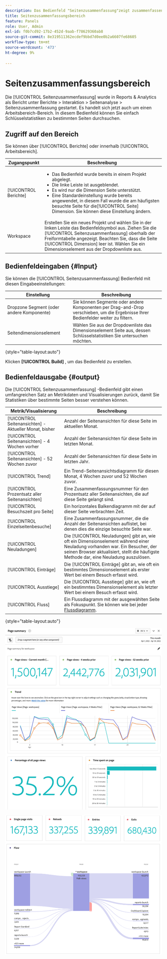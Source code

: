 ```yaml
---
description: Das Bedienfeld "Seitenzusammenfassung"zeigt zusammenfassende Informationen für eine von Ihnen ausgewählte Seite an.
title: Seitenzusammenfassungsbereich
feature: Panels
role: User, Admin
exl-id: f0b7cd92-17b2-452d-9aab-f78629360ab8
source-git-commit: 8e319511362ecdef9bbd7d0ee0b2a6607fe68605
workflow-type: tm+mt
source-wordcount: '473'
ht-degree: 9%

---
```


# Seitenzusammenfassungsbereich

Die [!UICONTROL Seitenzusammenfassung] wurde in Reports &amp; Analytics als Bericht unter Berichte > Interaktion > Seitenanalyse > Seitenzusammenfassung gestartet. Es handelt sich jetzt auch um einen Arbeitsbereich-Bereich. In diesem Bedienfeld können Sie einfach Schlüsselstatistiken zu bestimmten Seiten durchsuchen.

## Zugriff auf den Bereich

Sie können über [!UICONTROL Berichte] oder innerhalb [!UICONTROL Arbeitsbereich].

| Zugangspunkt | Beschreibung |
| --- | --- |
| [!UICONTROL Berichte] | <ul><li>Das Bedienfeld wurde bereits in einem Projekt abgelegt.</li><li>Die linke Leiste ist ausgeblendet.</li><li>Es wird nur die Dimension Seite unterstützt.</li><li>Eine Standardeinstellung wurde bereits angewendet, in diesem Fall wurde die am häufigsten besuchte Seite für die[!UICONTROL Seite] Dimension. Sie können diese Einstellung ändern.</li></ul> |
| Workspace | Erstellen Sie ein neues Projekt und wählen Sie in der linken Leiste das Bedienfeldsymbol aus. Ziehen Sie die [!UICONTROL Seitenzusammenfassung] oberhalb der Freiformtabelle angezeigt. Beachten Sie, dass die Seite [!UICONTROL Dimension] leer ist. Wählen Sie ein Dimensionselement aus der Dropdownliste aus. |

## Bedienfeldeingaben {#Input}

Sie können die [!UICONTROL Seitenzusammenfassung] Bedienfeld mit diesen Eingabeeinstellungen:

| Einstellung | Beschreibung |
| --- | --- |
| Dropzone Segment (oder andere Komponente) | Sie können Segmente oder andere Komponenten per Drag-and-Drop verschieben, um die Ergebnisse Ihrer Bedienfelder weiter zu filtern. |
| Seitendimensionselement | Wählen Sie aus der Dropdownliste das Dimensionselement Seite aus, dessen Schlüsselstatistiken Sie untersuchen möchten. |

{style=&quot;table-layout:auto&quot;}

Klicken **[!UICONTROL Build]** , um das Bedienfeld zu erstellen.

## Bedienfeldausgabe {#output}

Die [!UICONTROL Seitenzusammenfassung] -Bedienfeld gibt einen umfangreichen Satz an Metrikdaten und Visualisierungen zurück, damit Sie Statistiken über bestimmte Seiten besser verstehen können.

| Metrik/Visualisierung | Beschreibung |
| --- | --- |
| [!UICONTROL Seitenansichten] - Aktueller Monat, bisher | Anzahl der Seitenansichten für diese Seite im aktuellen Monat. |
| [!UICONTROL Seitenansichten] - 4 Wochen vorher | Anzahl der Seitenansichten für diese Seite im letzten Monat. |
| [!UICONTROL Seitenansichten] - 52 Wochen zuvor | Anzahl der Seitenansichten für diese Seite im letzten Jahr. |
| [!UICONTROL Trend] | Ein Trend-Seitenansichtsdiagramm für diesen Monat, 4 Wochen zuvor und 52 Wochen zuvor. |
| [!UICONTROL Prozentsatz aller Seitenansichten] | Eine Zusammenfassungsnummer für den Prozentsatz aller Seitenansichten, die auf diese Seite gelangt sind. |
| [!UICONTROL Besuchszeit pro Seite] | Ein horizontales Balkendiagramm mit der auf dieser Seite verbrachten Zeit. |
| [!UICONTROL Einzelseitenbesuche] | Eine Zusammenfassungsnummer, die die Anzahl der Seitenansichten auflistet, bei denen dies die einzige besuchte Seite war. |
| [!UICONTROL Neuladungen] | Die [!UICONTROL Neuladungen] gibt an, wie oft ein Dimensionselement während einer Neuladung vorhanden war. Ein Besucher, der seinen Browser aktualisiert, stellt die häufigste Methode dar, eine Neuladung auszulösen. |
| [!UICONTROL Einträge] | Die [!UICONTROL Einträge] gibt an, wie oft ein bestimmtes Dimensionselement als erster Wert bei einem Besuch erfasst wird. |
| [!UICONTROL Ausstiege] | Die [!UICONTROL Ausstiege] gibt an, wie oft ein bestimmtes Dimensionselement als letzter Wert bei einem Besuch erfasst wird. |
| [!UICONTROL Fluss] | Ein Flussdiagramm mit der ausgewählten Seite als Fokuspunkt. Sie können wie bei jeder [Flussdiagramm](/help/analyze/analysis-workspace/visualizations/c-flow/creating-flow-report.md). |

{style=&quot;table-layout:auto&quot;}

![Seitenzusammenfassungsbereich](assets/page-sum1.png)

![Metriken und Fluss](assets/page-sum2.png)
